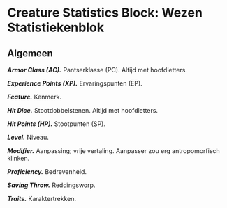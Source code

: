 # Creature Statistics Block: Wezen Statistiekenblok

## Algemeen

**_Armor Class (AC)._**
Pantserklasse (PC).
Altijd met hoofdletters.

**_Experience Points (XP)._**
Ervaringspunten (EP).

**_Feature._**
Kenmerk.

**_Hit Dice._**
Stootdobbelstenen.
Altijd met hoofdletters.

**_Hit Points (HP)._**
Stootpunten (SP).

**_Level._**
Niveau.

**_Modifier._**
Aanpassing; vrije vertaling.
Aanpasser zou erg antropomorfisch klinken.

**_Proficiency._**
Bedrevenheid.

**_Saving Throw._**
Reddingsworp.

**_Traits._**
Karaktertrekken.
